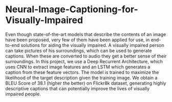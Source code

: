 # Neural-Image-Captioning-for-Visually-Impaired

Even though state-of-the-art models that describe the contents of an image have been proposed, very few of them have been applied for use, in end-to-end solutions for aiding the visually impaired. A visually impaired person can take pictures of his surroundings, which can be used to generate captions. When these are converted to audio they get a better sense of their surroundings. In this project, we use a Deep Recurrent Architecture, which uses CNN to extract image features and an LSTM which generates a caption from these feature vectors. The model is trained to maximize the likelihood of the target description given the training image. We obtain a BLEU Score of 38.1 (higher the better) on Flickr8k dataset, generating highly descriptive captions that can potentially improve the lives of visually impaired people.
